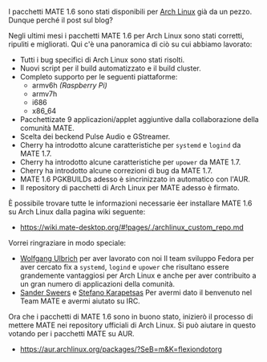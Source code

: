 <!-- 
.. link: 
.. description: 
.. tags: Arch Linux,Raspberry Pi,News
.. date: 2013/11/16 00:36:43
.. title: Pacchetti MATE 1.6 per Arch Linux
.. slug: 2013-11-16-mate-1.6-packages-for-arch-linux
.. author: Martin Wimpress
-->

I pacchetti MATE 1.6 sono stati disponibili per [Arch Linux](https://www.archlinux.org)
già da un pezzo. Dunque perché il post sul blog?

Negli ultimi mesi i pacchetti MATE 1.6 per Arch Linux sono stati corretti, ripuliti e migliorati. Qui c'è una panoramica di ciò su cui abbiamo
lavorato:

  * Tutti i bug specifici di Arch Linux sono stati risolti.
  * Nuovi script per il build automatizzato e il build cluster.
  * Completo supporto per le seguenti piattaforme:
    * armv6h *(Raspberry Pi)*
    * armv7h
    * i686
    * x86_64
  * Pacchettizate 9 applicazioni/applet aggiuntive dalla collaborazione della comunità MATE.
  * Scelta dei beckend Pulse Audio e GStreamer.
  * Cherry ha introdotto alcune caratteristiche per `systemd` e `logind` da MATE 1.7.
  * Cherry ha introdotto alcune caratteristiche per `upower` da MATE 1.7.
  * Cherry ha introdotto alcune correzioni di bug da MATE 1.7.
  * MATE 1.6 PGKBUILDs adesso è sincrinizzato in automatico con l'AUR.
  * Il repository di pacchetti di Arch Linux per MATE adesso è firmato.

È possibile trovare tutte le informazioni necessarie èer installare MATE 1.6
su Arch Linux dalla pagina wiki seguente:

  * <https://wiki.mate-desktop.org/#!pages/./archlinux_custom_repo.md>

Vorrei ringraziare in modo speciale:

  * [Wolfgang Ulbrich](https://github.com/raveit65) per aver lavorato con noi
  Il team sviluppo Fedora per aver cercato fix a `systemd`, `logind` e `upower`
  che risultano essere grandemente vantaggiosi per Arch Linux e anche per
  aver contribuito a un gran numero di applicazioni della comunità.
  * [Sander Sweers](https://github.com/infirit) e [Stefano Karapetsas](https://github.com/stefano-k)
  Per avermi dato il benvenuto nel Team MATE e avermi aiutato su IRC.

Ora che i pacchetti di MATE 1.6 sono in buono stato, inizierò il processo
di mettere MATE nei repository ufficiali di Arch Linux. Si può aiutare
in questo votando per i pacchetti MATE su AUR.

  * <https://aur.archlinux.org/packages/?SeB=m&K=flexiondotorg>
